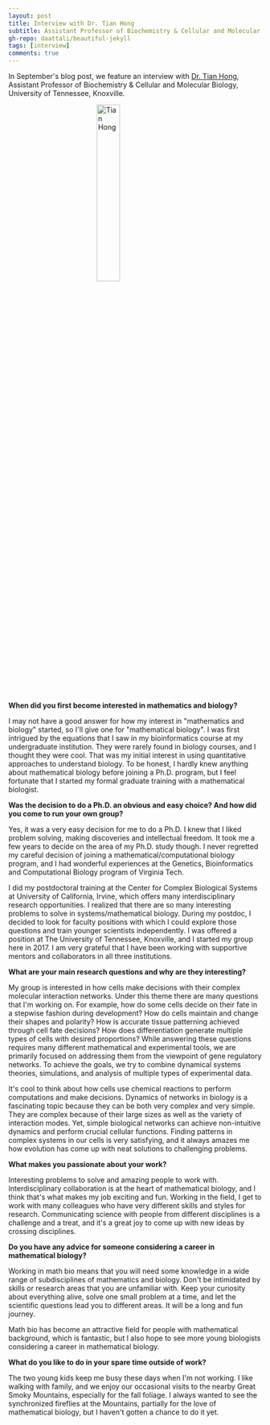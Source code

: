 ```yaml
---
layout: post
title: Interview with Dr. Tian Hong
subtitle: Assistant Professor of Biochemistry & Cellular and Molecular Biology, University of Tennessee, Knoxville
gh-repo: daattali/beautiful-jekyll
tags: [interview]
comments: true
---
```


In September's blog post, we feature an interview with [Dr. Tian Hong](http://www.tianhonglab.org/), Assistant Professor of Biochemistry & Cellular and Molecular Biology, University of Tennessee, Knoxville.

<img src="https://smb-celldevbio.github.io/uploads/blog_images/hong/WebPhoto_TH.png" alt="Tian Hong" style="display: block; margin-left: auto; margin-right: auto; width: 30%;" />

**When did you first become interested in mathematics and biology?**

I may not have a good answer for how my interest in "mathematics and biology" started, so I'll give one for "mathematical biology". I was first intrigued by the equations that I saw in my bioinformatics course at my undergraduate institution. They were rarely found in biology courses, and I thought they were cool. That was my initial interest in using quantitative approaches to understand biology. To be honest, I hardly knew anything about mathematical biology before joining a Ph.D. program, but I feel fortunate that I started my formal graduate training with a mathematical biologist.

**Was the decision to do a Ph.D. an obvious and easy choice? And how did you come to run your own group?**

Yes, it was a very easy decision for me to do a Ph.D. I knew that I liked problem solving, making discoveries and intellectual freedom. It took me a few years to decide on the area of my Ph.D. study though. I never regretted my careful decision of joining a mathematical/computational biology program, and I had wonderful experiences at the Genetics, Bioinformatics and Computational Biology program of Virginia Tech.

I did my postdoctoral training at the Center for Complex Biological Systems at University of California, Irvine, which offers many interdisciplinary research opportunities. I realized that there are so many interesting problems to solve in systems/mathematical biology. During my postdoc, I decided to look for faculty positions with which I could explore those questions and train younger scientists independently. I was offered a position at The University of Tennessee, Knoxville, and I started my group here in 2017. I am very grateful that I have been working with supportive mentors and collaborators in all three institutions. 

**What are your main research questions and why are they interesting?**

My group is interested in how cells make decisions with their complex molecular interaction networks. Under this theme there are many questions that I'm working on. For example, how do some cells decide on their fate in a stepwise fashion during development? How do cells maintain and change their shapes and polarity? How is accurate tissue patterning achieved through cell fate decisions? How does differentiation generate multiple types of cells with desired proportions? While answering these questions requires many different mathematical and experimental tools, we are primarily focused on addressing them from the viewpoint of gene regulatory networks. To achieve the goals, we try to combine dynamical systems theories, simulations, and analysis of multiple types of experimental data.

It's cool to think about how cells use chemical reactions to perform computations and make decisions. Dynamics of networks in biology is a fascinating topic because they can be both very complex and very simple. They are complex because of their large sizes as well as the variety of interaction modes. Yet, simple biological networks can achieve non-intuitive dynamics and perform crucial cellular functions. Finding patterns in complex systems in our cells is very satisfying, and it always amazes me how evolution has come up with neat solutions to challenging problems.

**What makes you passionate about your work?**

Interesting problems to solve and amazing people to work with. Interdisciplinary collaboration is at the heart of mathematical biology, and I think that's what makes my job exciting and fun. Working in the field, I get to work with many colleagues who have very different skills and styles for research. Communicating science with people from different disciplines is a challenge and a treat, and it's a great joy to come up with new ideas by crossing disciplines.

**Do you have any advice for someone considering a career in mathematical biology?**

Working in math bio means that you will need some knowledge in a wide range of subdisciplines of mathematics and biology. Don't be intimidated by skills or research areas that you are unfamiliar with. Keep your curiosity about everything alive, solve one small problem at a time, and let the scientific questions lead you to different areas. It will be a long and fun journey.

Math bio has become an attractive field for people with mathematical background, which is fantastic, but I also hope to see more young biologists considering a career in mathematical biology. 

**What do you like to do in your spare time outside of work?**

The two young kids keep me busy these days when I'm not working. I like walking with family, and we enjoy our occasional visits to the nearby Great Smoky Mountains, especially for the fall foliage. I always wanted to see the synchronized fireflies at the Mountains, partially for the love of mathematical biology, but I haven't gotten a chance to do it yet. 
